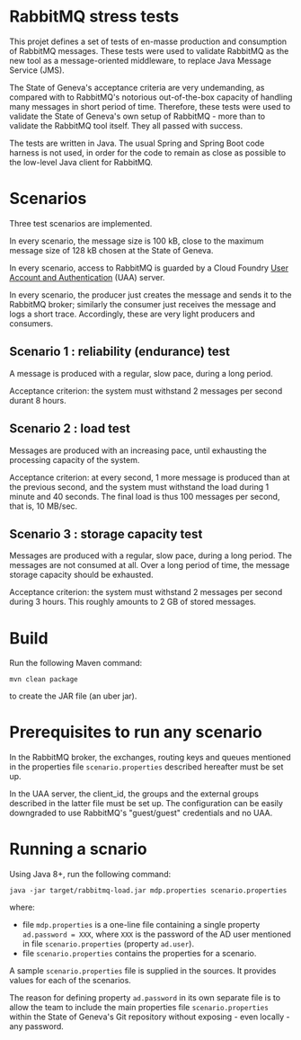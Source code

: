 # RabbitMQ stress tests

This projet defines a set of tests of en-masse production and consumption of RabbitMQ messages.
These tests were used to validate RabbitMQ as the new tool as a message-oriented middleware, to replace
Java Message Service (JMS).

The State of Geneva's acceptance criteria are very undemanding, as compared with
to RabbitMQ's notorious out-of-the-box capacity of handling many messages in short period of time.
Therefore, these tests were used to validate the State of Geneva's own setup of RabbitMQ - more than to validate the
RabbitMQ tool itself.
They all passed with success.

The tests are written in Java.
The usual Spring and Spring Boot code harness is not used, in order for the code to remain
as close as possible to the low-level Java client for RabbitMQ.

# Scenarios

Three test scenarios are implemented.

In every scenario, the message size is 100 kB, close to the maximum message size of 128 kB
chosen at the State of Geneva.

In every scenario, access to RabbitMQ is guarded by a Cloud Foundry
[User Account and Authentication](https://docs.cloudfoundry.org/concepts/architecture/uaa.html)
(UAA) server.

In every scenario, the producer just creates the message and sends it to the RabbitMQ broker;
similarly the consumer just receives the message and logs a short trace.
Accordingly, these are very light producers and consumers.

## Scenario 1 : reliability (endurance) test

A message is produced with a regular, slow pace, during a long period.

Acceptance criterion: the system must withstand 2 messages per second durant 8 hours.

## Scenario 2 : load test

Messages are produced with an increasing pace, until exhausting the processing capacity of the system.

Acceptance criterion: at every second, 1 more message is produced than at the previous second, and
the system must withstand the load during 1 minute and 40 seconds.
The final load is thus 100 messages per second, that is, 10 MB/sec.


## Scenario 3 : storage capacity test

Messages are produced with a regular, slow pace, during a long period.
The messages are not consumed at all.
Over a long period of time, the message storage capacity should be exhausted.

Acceptance criterion: the system must withstand 2 messages per second during 3 hours.
This roughly amounts to 2 GB of stored messages.

# Build

Run the following Maven command:

```mvn clean package```

to create the JAR file (an uber jar).

# Prerequisites to run any scenario

In the RabbitMQ broker, the exchanges, routing keys and queues mentioned in the properties
file `scenario.properties` described hereafter must be set up.

In the UAA server, the client_id, the groups and the external groups described in the latter file
must be set up.
The configuration can be easily downgraded to use RabbitMQ's "guest/guest" credentials and no UAA.

# Running a scnario

Using Java 8+, run the following command:

```java -jar target/rabbitmq-load.jar mdp.properties scenario.properties```

where:
- file `mdp.properties` is a one-line file containing a single property `ad.password = XXX`, where `XXX`
  is the password of the AD user mentioned in file `scenario.properties` (property `ad.user`).
- file `scenario.properties` contains the properties for a scenario.

A sample `scenario.properties` file is supplied in the sources.
It provides values for each of the scenarios.

The reason for defining property `ad.password` in its own separate file is to allow the team to include the
main properties file `scenario.properties` within the State of Geneva's Git repository without exposing - even
locally - any password.

